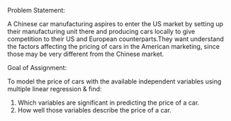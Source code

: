 Problem Statement:

A Chinese car manufacturing aspires to enter the US market by setting up their manufacturing unit there and producing cars locally to give competition to their US and European counterparts.They want understand the factors affecting the pricing of cars in the American marketing, since those may be very different from the Chinese market.

Goal of Assignment:

To model the price of cars with the available independent variables using multiple linear regression & find: 
1. Which variables are significant in predicting the price of a car.
2. How well those variables describe the price of a car.
